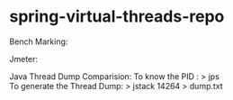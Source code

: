 # spring-virtual-threads-repo

Bench Marking:

Jmeter:



Java Thread Dump Comparision:
To know the PID : > jps <br>
To generate the Thread Dump: > jstack 14264 > dump.txt
